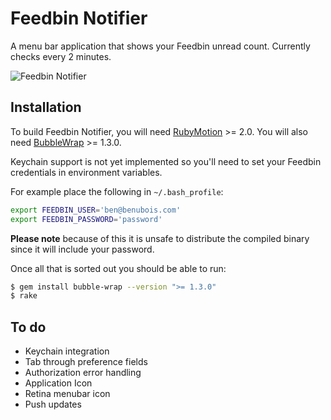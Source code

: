 Feedbin Notifier
================

A menu bar application that shows your Feedbin unread count. Currently checks every 2 minutes.

![Feedbin Notifier](https://dl.dropboxusercontent.com/u/16657547/feedbin_notifier.png)

Installation
------------

To build Feedbin Notifier, you will need [RubyMotion](http://www.rubymotion.com/) >= 2.0. You will also need [BubbleWrap](https://github.com/rubymotion/BubbleWrap) >= 1.3.0.

Keychain support is not yet implemented so you'll need to set your Feedbin credentials in environment variables. 

For example place the following in `~/.bash_profile`:

```bash
export FEEDBIN_USER='ben@benubois.com'
export FEEDBIN_PASSWORD='password'
```

**Please note** because of this it is unsafe to distribute the compiled binary since it will include your password.

Once all that is sorted out you should be able to run:

```bash
$ gem install bubble-wrap --version ">= 1.3.0"
$ rake
```

To do
-----

 - Keychain integration
 - Tab through preference fields
 - Authorization error handling
 - Application Icon
 - Retina menubar icon
 - Push updates